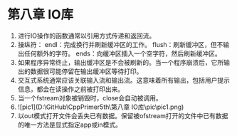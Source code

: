 # 第八章 IO库

1. 进行IO操作的函数通常以引用方式传递和返回流。
2. 操纵符：
   endl：完成换行并刷新缓冲区的工作。
   flush：刷新缓冲区，但不输出任何额外的字符。
   ends：向缓冲区插入一个空字符，然后刷新缓冲区。
3. 如果程序异常终止，输出缓冲区是不会被刷新的。当一个程序崩溃后，它所输出的数据很可能停留在输出缓冲区等待打印。
4. 交互式系统通常应该关联输入流和输出流。这意味着所有输出，包括用户提示信息，都会在读操作之前被打印出来。
5. 当一个fstream对象被销毁时，close会自动被调用。
6. 
   ![pic1](D:\GitHub\CppPrimer5th\第八章 IO库\pic\pic1.png)
7. 以out模式打开文件会丢失已有数据。保留被ofstream打开的文件中已有数据的唯一方法是显式指定app或in模式。

